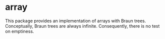 array
=====

This package provides an implementation of arrays with Braun trees.
Conceptually, Braun trees are always infinite.
Consequently, there is no test on emptiness.

